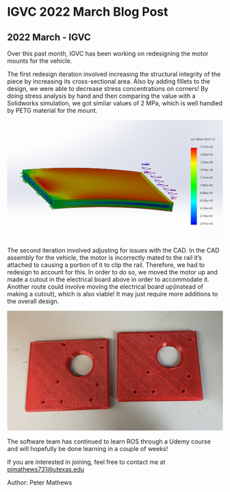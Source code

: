 # IGVC 2022 March Blog Post
## 2022 March - IGVC

Over this past month, IGVC has been working on redesigning the motor mounts for the vehicle.

The first redesign iteration involved increasing the structural integrity of the piece by increasing its cross-sectional area. Also by adding fillets to the design, we were able to decrease stress concentrations on corners! By doing stress analysis by hand and then comparing the value with a Solidworks simulation, we got similar values of 2 MPa, which is well handled by PETG material for the mount.

![image1 .](/src/_posts//blog/2022-3-30-IGVC/IGVC3.22.1.png)

The second iteration involved adjusting for issues with the CAD. In the CAD assembly for the vehicle, the motor is incorrectly mated to the rail it’s attached to causing a portion of it to clip the rail. Therefore, we had to redesign to account for this. In order to do so, we moved the motor up and made a cutout in the electrical board above in order to accommodate it. Another route could involve moving the electrical board up(instead of making a cutout), which is also viable! It may just require more additions to the overall design.

![image2 .](/src/_posts//blog/2022-3-30-IGVC/IGVC3.22.2.png)

The software team has continued to learn ROS through a Udemy course and will hopefully be done learning in a couple of weeks!

If you are interested in joining, feel free to contact me at pjmathews731@utexas.edu

Author: Peter Mathews